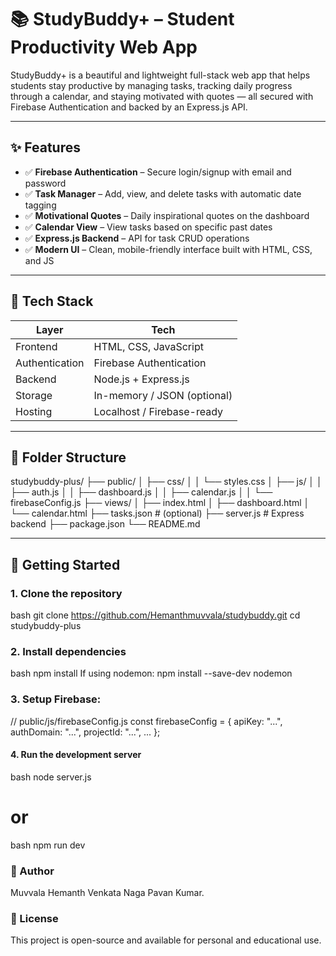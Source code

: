 # 📚 StudyBuddy+ – Student Productivity Web App

StudyBuddy+ is a beautiful and lightweight full-stack web app that helps students stay productive by managing tasks, tracking daily progress through a calendar, and staying motivated with quotes — all secured with Firebase Authentication and backed by an Express.js API.

---

## ✨ Features

- ✅ **Firebase Authentication** – Secure login/signup with email and password
- ✅ **Task Manager** – Add, view, and delete tasks with automatic date tagging
- ✅ **Motivational Quotes** – Daily inspirational quotes on the dashboard
- ✅ **Calendar View** – View tasks based on specific past dates
- ✅ **Express.js Backend** – API for task CRUD operations
- ✅ **Modern UI** – Clean, mobile-friendly interface built with HTML, CSS, and JS

---

## 🧩 Tech Stack

| Layer         | Tech                        |
|---------------|-----------------------------|
| Frontend      | HTML, CSS, JavaScript       |
| Authentication| Firebase Authentication     |
| Backend       | Node.js + Express.js        |
| Storage       | In-memory / JSON (optional) |
| Hosting       | Localhost / Firebase-ready  |

---

## 📁 Folder Structure
studybuddy-plus/
├── public/
│ ├── css/
│ │ └── styles.css
│ ├── js/
│ │ ├── auth.js
│ │ ├── dashboard.js
│ │ ├── calendar.js
│ │ └── firebaseConfig.js
├── views/
│ ├── index.html
│ ├── dashboard.html
│ └── calendar.html
├── tasks.json # (optional)
├── server.js # Express backend
├── package.json
└── README.md

---

## 🚀 Getting Started

### 1. Clone the repository

bash
git clone https://github.com/Hemanthmuvvala/studybuddy.git
cd studybuddy-plus
### 2. Install dependencies
bash
npm install
If using nodemon:
npm install --save-dev nodemon
### 3. Setup Firebase:
  // public/js/firebaseConfig.js
const firebaseConfig = {
  apiKey: "...",
  authDomain: "...",
  projectId: "...",
  ...
};
#### 4. Run the development server
bash 
node server.js 
# or
bash
npm run dev       
### 👤 Author
Muvvala Hemanth Venkata Naga Pavan Kumar.
### 📃 License
This project is open-source and available for personal and educational use.



